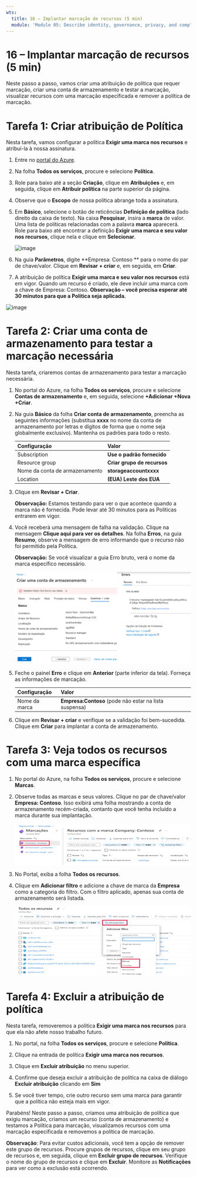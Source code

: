 ```yaml
---
wts:
  title: 16 – Implantar marcação de recursos (5 min)
  module: 'Module 05: Describe identity, governance, privacy, and compliance features'
---
```

# <a name="16---implement-resource-tagging-5-min"></a>16 – Implantar marcação de recursos (5 min)

Neste passo a passo, vamos criar uma atribuição de política que requer marcação, criar uma conta de armazenamento e testar a marcação, visualizar recursos com uma marcação especificada e remover a política de marcação.

# <a name="task-1-create-a-policy-assignment"></a>Tarefa 1: Criar atribuição de Política 

Nesta tarefa, vamos configurar a política **Exigir uma marca nos recursos** e atribuí-la à nossa assinatura. 

1. Entre no [portal do Azure](https://portal.azure.com).

2. Na folha **Todos os serviços**, procure e selecione **Política**.

3. Role para baixo até a seção **Criação**, clique em **Atribuições** e, em seguida, clique em **Atribuir política** na parte superior da página.

4. Observe que o **Escopo** de nossa política abrange toda a assinatura. 

5. Em **Básico**, selecione o botão de reticências **Definição de política** (lado direito da caixa de texto). Na caixa **Pesquisar**, insira a **marca** de valor. Uma lista de políticas relacionadas com a palavra **marca** aparecerá. Role para baixo até encontrar a definição **Exigir uma marca e seu valor nos recursos**, clique nela e clique em **Selecionar**.

   ![image](https://user-images.githubusercontent.com/89808319/155607579-d564a43e-a9cd-443d-8482-f47879eff2e9.png)
   
6.  Na guia **Parâmetros**, digite **Empresa: Contoso ** para o nome do par de chave/valor. Clique em **Revisar + criar** e, em seguida, em **Criar**.

  

7. A atribuição de política **Exigir uma marca e seu valor nos recursos** está em vigor. Quando um recurso é criado, ele deve incluir uma marca com a chave de Empresa: Contoso.
   **Observação – você precisa esperar até 30 minutos para que a Política seja aplicada.** 

  ![image](https://user-images.githubusercontent.com/89808319/155607357-556646b6-9ca7-4817-a02e-643869b2c4dd.png)

# <a name="task-2-create-a-storage-account-to-test-the-required-tagging"></a>Tarefa 2: Criar uma conta de armazenamento para testar a marcação necessária

Nesta tarefa, criaremos contas de armazenamento para testar a marcação necessária. 

1. No portal do Azure, na folha **Todos os serviços**, procure e selecione **Contas de armazenamento** e, em seguida, selecione **+Adicionar +Nova +Criar**.

2. Na guia **Básico** da folha **Criar conta de armazenamento**, preencha as seguintes informações (substitua **xxxx** no nome da conta de armazenamento por letras e dígitos de forma que o nome seja globalmente exclusivo). Mantenha os padrões para todo o resto.

    | Configuração | Valor | 
    | --- | --- |
    | Subscription | **Use o padrão fornecido** |
    | Resource group | **Criar grupo de recursos** |
    | Nome da conta de armazenamento | **storageaccountxxxx** |
    | Location | **(EUA) Leste dos EUA** |

3. Clique em **Revisar + Criar**. 

    **Observação:** Estamos testando para ver o que acontece quando a marca não é fornecida. Pode levar até 30 minutos para as Políticas entrarem em vigor.

4. Você receberá uma mensagem de falha na validação. Clique na mensagem **Clique aqui para ver os detalhes**. Na folha **Erros**, na guia **Resumo**, observe a mensagem de erro informando que o recurso não foi permitido pela Política.

    **Observação:** Se você visualizar a guia Erro bruto, verá o nome da marca específico necessário. 

    ![Captura de tela de não permitida devido a um erro de política.](../images/1704.png)


5. Feche o painel **Erro** e clique em **Anterior** (parte inferior da tela). Forneça as informações de marcação. 

    | Configuração | Valor | 
    | --- | --- |
    | Nome da marca | **Empresa:Contoso** (pode não estar na lista suspensa) |

6. Clique em **Revisar + criar** e verifique se a validação foi bem-sucedida. Clique em **Criar** para implantar a conta de armazenamento. 

# <a name="task-3-view-all-resources-with-a-specific-tag"></a>Tarefa 3: Veja todos os recursos com uma marca específica

1. No portal do Azure, na folha **Todos os serviços**, procure e selecione **Marcas**.

2. Observe todas as marcas e seus valores. Clique no par de chave/valor **Empresa: Contoso**. Isso exibirá uma folha mostrando a conta de armazenamento recém-criada, contanto que você tenha incluído a marca durante sua implantação. 

   ![Captura de tela das marcas com empresa e contoso selecionados.](../images/1705.png)

3. No Portal, exiba a folha **Todos os recursos**.

4. Clique em **Adicionar filtro** e adicione a chave de marca da **Empresa** como a categoria do filtro. Com o filtro aplicado, apenas sua conta de armazenamento será listada.

    ![Captura de tela do filtro Todos os recursos com Empresa selecionada.](../images/1706.png)

# <a name="task-4-delete-the-policy-assignment"></a>Tarefa 4: Excluir a atribuição de política

Nesta tarefa, removeremos a política **Exigir uma marca nos recursos** para que ela não afete nosso trabalho futuro. 

1. No portal, na folha **Todos os serviços**, procure e selecione **Política**.

2. Clique na entrada de política **Exigir uma marca nos recursos**.

3. Clique em **Excluir atribuição** no menu superior.

4. Confirme que deseja excluir a atribuição de política na caixa de diálogo **Excluir atribuição** clicando em **Sim**

5. Se você tiver tempo, crie outro recurso sem uma marca para garantir que a política não esteja mais em vigor.

Parabéns! Neste passo a passo, criamos uma atribuição de política que exigiu marcação, criamos um recurso (conta de armazenamento) e testamos a Política para marcação, visualizamos recursos com uma marcação especificada e removemos a política de marcação.


**Observação**: Para evitar custos adicionais, você tem a opção de remover este grupo de recursos. Procure grupos de recursos, clique em seu grupo de recursos e, em seguida, clique em **Excluir grupo de recursos**. Verifique o nome do grupo de recursos e clique em **Excluir**. Monitore as **Notificações** para ver como a exclusão está ocorrendo.
